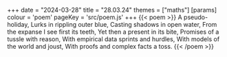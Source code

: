 +++
date = "2024-03-28"
title = "28.03.24"
themes = ["maths"]
[params]
  colour = 'poem'
  pageKey = 'src/poem.js'
+++
{{< poem >}}
A pseudo-holiday,
Lurks in rippling outer blue,
Casting shadows in open water,
From the expanse I see first its teeth,
Yet then a present in its bite,
Promises of a tussle with reason,
With empirical data sprints and hurdles,
With models of the world and joust,
With proofs and complex facts a toss.
{{< /poem >}}